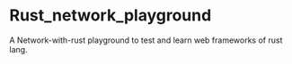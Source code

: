 # Rust_network_playground
A Network-with-rust playground to test and learn web frameworks of rust lang.
